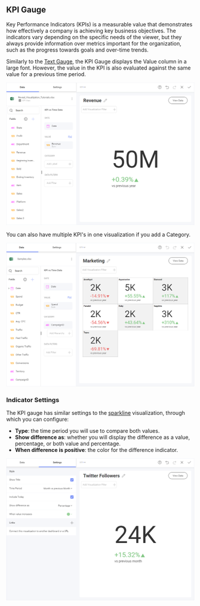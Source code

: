 ## KPI Gauge

Key Performance Indicators (KPIs) is a measurable value that demonstrates how effectively a company is achieving key business objectives. The indicators vary depending on the specific needs of the viewer, but they always provide
information over metrics important for the organization, such as the
progress towards goals and over-time trends.

Similarly to the [Text Gauge](gauge-charts.html#text-gauge), the KPI Gauge
displays the Value column in a large font. However, the value in the KPI
is also evaluated against the same value for a previous time period.

<img src="images/pivot-editor-view-kpi-gauge.png" alt="KPI Gauge view in the Visualization editor" class="responsive-img"/>

You can also have multiple KPI's in one visualization if you add a
Category.

<img src="images/multiple-kpi-gauges.png" alt="Multiple KPI Gauges" class="responsive-img"/>

### Indicator Settings

The KPI gauge has similar settings to the [sparkline](sparkline-charts.md)
visualization, through which you can configure:

  - **Type**: the time period you will use to compare both values.
  - **Show difference as**: whether you will display the difference as a value, percentage, or both value and percentage.
  - **When difference is positive**: the color for the difference indicator.

<img src="images/advanced-settings-kpi-gauge.png" alt="Advanced Settings KPI Gauge" class="responsive-img"/>
